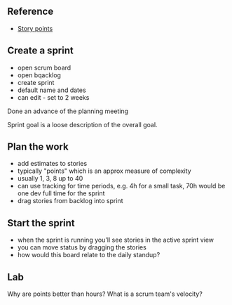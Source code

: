 
## Reference

- [Story points](https://confluence.atlassian.com/jirasoftwareserver0905/estimate-in-story-points-1207174843.html)

## Create a sprint

- open scrum board
- open bqacklog
- create sprint
- default name and dates
- can edit - set to 2 weeks

Done an advance of the planning meeting

Sprint goal is a loose description of the overall goal.

## Plan the work

- add estimates to stories
- typically "points" which is an approx measure of complexity
- usually 1, 3, 8 up to 40 
- can use tracking for time periods, e.g. 4h for a small task, 70h would be one dev full time for the sprint
- drag stories from backlog into sprint


## Start the sprint

- when the sprint is running you'll see stories in the active sprint view
- you can move status by dragging the stories
- how would this board relate to the daily standup?


## Lab

Why are points better than hours? What is a scrum team's velocity?
